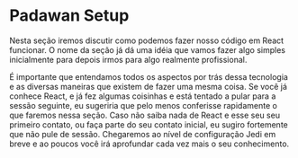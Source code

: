# Padawan Setup

Nesta seção iremos discutir como podemos fazer nosso código em React funcionar. O nome da seção já dá uma idéia que vamos fazer algo simples inicialmente para depois irmos para algo realmente profissional. 

É importante que entendamos todos os aspectos por trás dessa tecnologia e as diversas maneiras que existem de fazer uma mesma coisa. Se você já conhece React, e já fez algumas coisinhas e está tentado a pular para a sessão seguinte, eu sugeriria que pelo menos conferisse rapidamente o que faremos nessa seção. Caso não saiba nada de React e esse seu seu primeiro contato, ou faça parte do seu contato inicial, eu sugiro fortemente que não pule de sessão. Chegaremos ao nível de configuração Jedi em breve e ao poucos você irá aprofundar cada vez mais o seu conhecimento. 